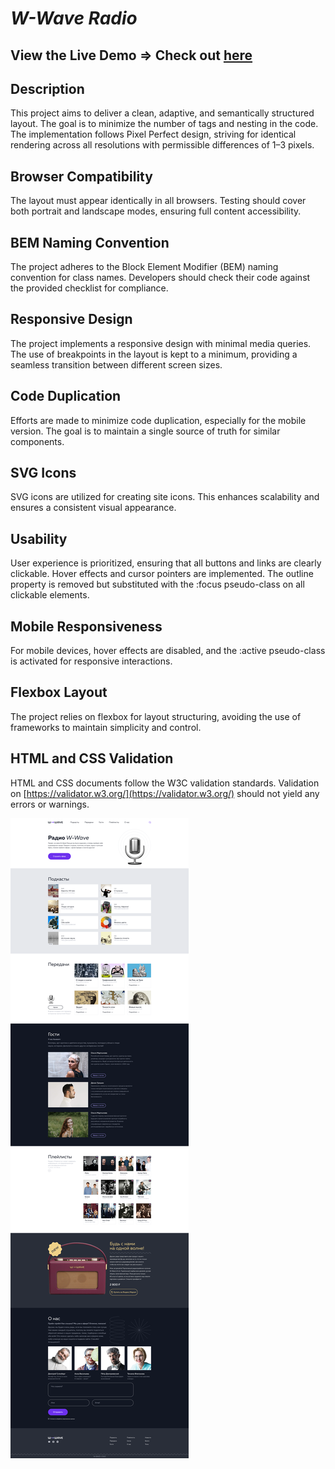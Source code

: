 # *W-Wave Radio*

## View the Live Demo => Check out [here](https://tolkynbayeva.github.io/wave_radio/)

## Description

This project aims to deliver a clean, adaptive, and semantically structured layout. The goal is to minimize the number of tags and nesting in the code. The implementation follows Pixel Perfect design, striving for identical rendering across all resolutions with permissible differences of 1–3 pixels.

## Browser Compatibility

The layout must appear identically in all browsers. Testing should cover both portrait and landscape modes, ensuring full content accessibility.

## BEM Naming Convention

The project adheres to the Block Element Modifier (BEM) naming convention for class names. Developers should check their code against the provided checklist for compliance.

## Responsive Design

The project implements a responsive design with minimal media queries. The use of breakpoints in the layout is kept to a minimum, providing a seamless transition between different screen sizes.

## Code Duplication

Efforts are made to minimize code duplication, especially for the mobile version. The goal is to maintain a single source of truth for similar components.

## SVG Icons

SVG icons are utilized for creating site icons. This enhances scalability and ensures a consistent visual appearance.

## Usability

User experience is prioritized, ensuring that all buttons and links are clearly clickable. Hover effects and cursor pointers are implemented. The outline property is removed but substituted with the :focus pseudo-class on all clickable elements.

## Mobile Responsiveness

For mobile devices, hover effects are disabled, and the :active pseudo-class is activated for responsive interactions.

## Flexbox Layout

The project relies on flexbox for layout structuring, avoiding the use of frameworks to maintain simplicity and control.

## HTML and CSS Validation

HTML and CSS documents follow the W3C validation standards. Validation on [https://validator.w3.org/](https://validator.w3.org/) should not yield any errors or warnings.

![Radio W-Wave](img/Desktop.png)